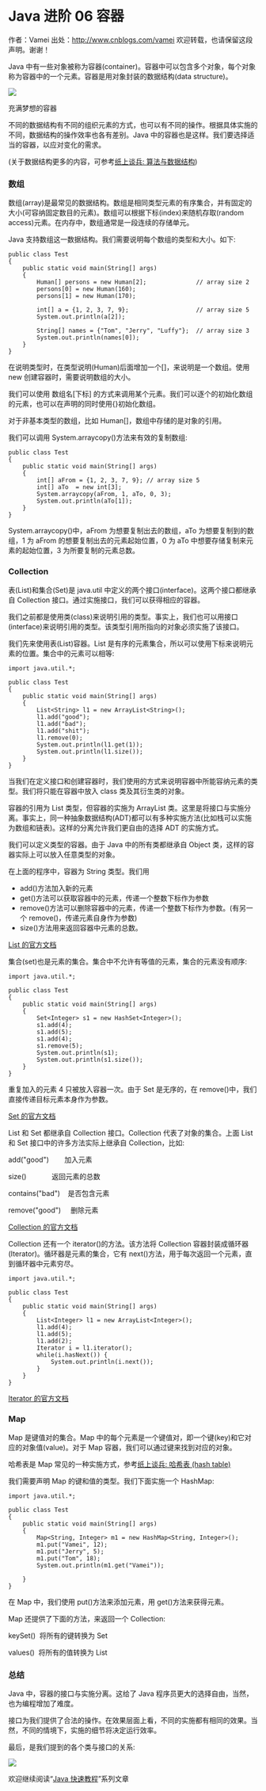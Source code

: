 # Java 进阶 06 容器

作者：Vamei 出处：http://www.cnblogs.com/vamei 欢迎转载，也请保留这段声明。谢谢！ 

Java 中有一些对象被称为容器(container)。容器中可以包含多个对象，每个对象称为容器中的一个元素。容器是用对象封装的数据结构(data structure)。

![](img/9fe9c599a1446350ae1ec6866dd132e4.jpg)

充满梦想的容器

不同的数据结构有不同的组织元素的方式，也可以有不同的操作。根据具体实施的不同，数据结构的操作效率也各有差别。Java 中的容器也是这样。我们要选择适当的容器，以应对变化的需求。

(关于数据结构更多的内容，可参考[纸上谈兵: 算法与数据结构](http://www.cnblogs.com/vamei/archive/2013/03/22/2974052.html))

### 数组

数组(array)是最常见的数据结构。数组是相同类型元素的有序集合，并有固定的大小(可容纳固定数目的元素)。数组可以根据下标(index)来随机存取(random access)元素。在内存中，数组通常是一段连续的存储单元。

Java 支持数组这一数据结构。我们需要说明每个数组的类型和大小。如下:

```
public class Test
{
    public static void main(String[] args)
    {
        Human[] persons = new Human[2];              // array size 2
        persons[0] = new Human(160);
        persons[1] = new Human(170);

        int[] a = {1, 2, 3, 7, 9};                   // array size 5
        System.out.println(a[2]);

        String[] names = {"Tom", "Jerry", "Luffy"};  // array size 3
        System.out.println(names[0]);
    }
}
```

在说明类型时，在类型说明(Human)后面增加一个[]，来说明是一个数组。使用 new 创建容器时，需要说明数组的大小。

我们可以使用 数组名[下标] 的方式来调用某个元素。我们可以逐个的初始化数组的元素，也可以在声明的同时使用{}初始化数组。

对于非基本类型的数组，比如 Human[]，数组中存储的是对象的引用。

我们可以调用 System.arraycopy()方法来有效的复制数组:

```
public class Test
{
    public static void main(String[] args)
    {
        int[] aFrom = {1, 2, 3, 7, 9}; // array size 5
        int[] aTo  = new int[3];
        System.arraycopy(aFrom, 1, aTo, 0, 3);
        System.out.println(aTo[1]);
    }
}
```

System.arraycopy()中，aFrom 为想要复制出去的数组，aTo 为想要复制到的数组，1 为 aFrom 的想要复制出去的元素起始位置，0 为 aTo 中想要存储复制来元素的起始位置，3 为所要复制的元素总数。

### Collection

表(List)和集合(Set)是 java.util 中定义的两个接口(interface)。这两个接口都继承自 Collection 接口。通过实施接口，我们可以获得相应的容器。

我们之前都是使用类(class)来说明引用的类型。事实上，我们也可以用接口(interface)来说明引用的类型。该类型引用所指向的对象必须实施了该接口。

我们先来使用表(List)容器。List 是有序的元素集合，所以可以使用下标来说明元素的位置。集合中的元素可以相等:

```
import java.util.*;

public class Test
{
    public static void main(String[] args)
    {
        List<String> l1 = new ArrayList<String>();
        l1.add("good");
        l1.add("bad");
        l1.add("shit");
        l1.remove(0);
        System.out.println(l1.get(1));
        System.out.println(l1.size());
    }
}
```

当我们在定义接口和创建容器时，我们使用<class>的方式来说明容器中所能容纳元素的类型。我们将只能在容器中放入 class 类及其衍生类的对象。

容器的引用为 List 类型，但容器的实施为 ArrayList 类。这里是将接口与实施分离。事实上，同一种抽象数据结构(ADT)都可以有多种实施方法(比如栈可以实施为数组和链表)。这样的分离允许我们更自由的选择 ADT 的实施方式。

我们可以定义<Object>类型的容器。由于 Java 中的所有类都继承自 Object 类，这样的容器实际上可以放入任意类型的对象。

在上面的程序中，容器为 String 类型。我们用

*   add()方法加入新的元素
*   get()方法可以获取容器中的元素，传递一个整数下标作为参数
*   remove()方法可以删除容器中的元素，传递一个整数下标作为参数。(有另一个 remove()，传递元素自身作为参数)
*   size()方法用来返回容器中元素的总数。

[List 的官方文档](http://docs.oracle.com/javase/6/docs/api/java/util/List.html)

集合(set)也是元素的集合。集合中不允许有等值的元素，集合的元素没有顺序:

```
import java.util.*;

public class Test
{
    public static void main(String[] args)
    {
        Set<Integer> s1 = new HashSet<Integer>();
        s1.add(4);
        s1.add(5);
        s1.add(4);
        s1.remove(5);
        System.out.println(s1);
        System.out.println(s1.size());
    }
}
```

重复加入的元素 4 只被放入容器一次。由于 Set 是无序的，在 remove()中，我们直接传递目标元素本身作为参数。

[Set 的官方文档](http://docs.oracle.com/javase/6/docs/api/java/util/Set.html)

List 和 Set 都继承自 Collection 接口。Collection 代表了对象的集合。上面 List 和 Set 接口中的许多方法实际上继承自 Collection，比如:

add("good")        加入元素

size()             返回元素的总数

contains("bad")    是否包含元素

remove("good")     删除元素

[Collection 的官方文档](http://docs.oracle.com/javase/6/docs/api/java/util/Collection.html)

Collection 还有一个 iterator()的方法。该方法将 Collection 容器封装成循环器(Iterator)。循环器是元素的集合，它有 next()方法，用于每次返回一个元素，直到循环器中元素穷尽。

```
import java.util.*;

public class Test
{
    public static void main(String[] args)
    {
        List<Integer> l1 = new ArrayList<Integer>();
        l1.add(4);
        l1.add(5);
        l1.add(2);
        Iterator i = l1.iterator();
        while(i.hasNext()) {
            System.out.println(i.next());
        }
    }
}
```

[Iterator 的官方文档](http://docs.oracle.com/javase/6/docs/api/java/util/Iterator.html)

### Map

Map 是键值对的集合。Map 中的每个元素是一个键值对，即一个键(key)和它对应的对象值(value)。对于 Map 容器，我们可以通过键来找到对应的对象。

哈希表是 Map 常见的一种实施方式，参考[纸上谈兵: 哈希表 (hash table)](http://www.cnblogs.com/vamei/archive/2013/03/24/2970339.html)

我们需要声明 Map 的键和值的类型。我们下面实施一个 HashMap:

```
import java.util.*;

public class Test
{
    public static void main(String[] args)
    {
        Map<String, Integer> m1 = new HashMap<String, Integer>();
        m1.put("Vamei", 12);
        m1.put("Jerry", 5);
        m1.put("Tom", 18);
        System.out.println(m1.get("Vamei"));

    }
}
```

在 Map 中，我们使用 put()方法来添加元素，用 get()方法来获得元素。

Map 还提供了下面的方法，来返回一个 Collection:

keySet()  将所有的键转换为 Set

values()  将所有的值转换为 List

### 总结

Java 中，容器的接口与实施分离。这给了 Java 程序员更大的选择自由，当然，也为编程增加了难度。

接口为我们提供了合法的操作。在效果层面上看，不同的实施都有相同的效果。当然，不同的情境下，实施的细节将决定运行效率。

最后，是我们提到的各个类与接口的关系:

![](img/45fb9bff4253f9b7f2bd4139d9526b6e.jpg)

欢迎继续阅读“[Java 快速教程](http://www.cnblogs.com/vamei/archive/2013/03/31/2991531.html)”系列文章